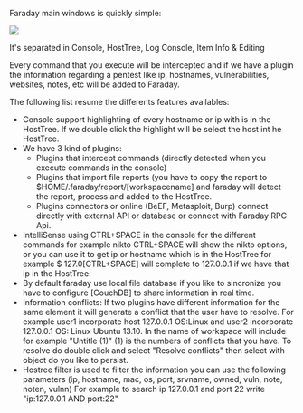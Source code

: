 Faraday main windows is quickly simple:  

![](https://raw.github.com/wiki/infobyte/faraday/images/Faraday-Mainwindow.png)

It's separated in Console, HostTree, Log Console, Item Info & Editing

Every command that you execute will be intercepted and if we have a plugin the information regarding a pentest like ip, hostnames, vulnerabilities, websites, notes, etc  will be added to Faraday.

The following list resume the differents features availables:
* Console support highlighting of every hostname or ip with is in the HostTree. If we double click the highlight will be select the host int he HostTree.
* We have 3 kind of plugins:
  * Plugins that intercept commands (directly detected when you execute commands in the console)  
  * Plugins that import file reports (you have to copy the report to $HOME/.faraday/report/[workspacename] and faraday will detect the report, process and added to the HostTree.
  * Plugins connectors or online (BeEF, Metasploit, Burp) connect directly with external API or database or connect with Faraday RPC Api.
* IntelliSense using CTRL+SPACE in the console for the different commands for example nikto CTRL+SPACE will show the nikto options, or you can use it to get ip or hostname which is in the HostTree for example $ 127.0[CTRL+SPACE] will complete to 127.0.0.1 if we have that ip in the HostTree:
* By default faraday use local file database if you like to sincronize you have to configure [CouchDB] to share information in real time.
* Information conflicts: If two plugins have different information for the same element it will generate a conflict that the user have to resolve. For example user1 incorporate host 127.0.0.1 OS:Linux and user2 incorporate 127.0.0.1 OS: Linux Ubuntu 13.10. In the name of workspace will include for example "Untitle (1)" (1) is the numbers of conflicts that you have. To resolve do double click and select "Resolve conflicts" then select with object do you like to persist.
* Hostree filter is used to filter the information you can use the following parameters (ip, hostname, mac, os, port, srvname, owned, vuln, note, noten, vulnn) For example to search ip 127.0.0.1 and port 22 write "ip:127.0.0.1 AND port:22"